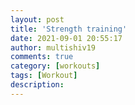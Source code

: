 ```yaml
---
layout: post
title: 'Strength training'
date: 2021-09-01 20:55:17
author: multishiv19
comments: true
category: [workouts]
tags: [Workout]
description: 
---
```


<div width='100%' class='strava-embed-placeholder' data-embed-type='activity' data-embed-id='5886647038'></div>
<script src='https://strava-embeds.com/embed.js'></script>
